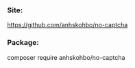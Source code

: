 ### Site:
https://github.com/anhskohbo/no-captcha
### Package: 
composer require anhskohbo/no-captcha
